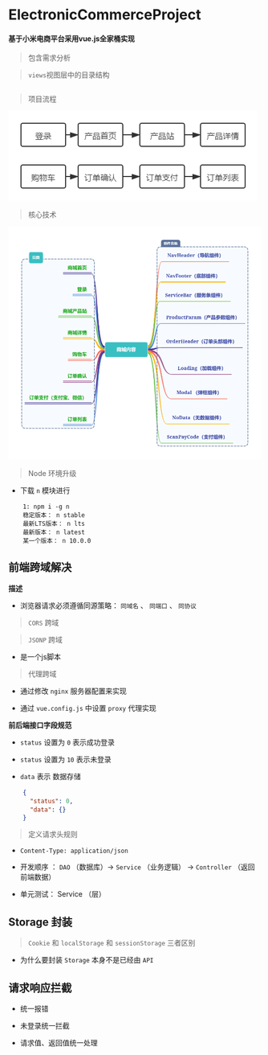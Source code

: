 # ElectronicCommerceProject
#### 基于小米电商平台采用vue.js全家桶实现

> 包含需求分析


> `views`视图层中的目录结构

```markdown
```

> 项目流程

![流程](screenshots/e-commerce.png)

> 核心技术

![流程图](screenshots/content.png)

> Node 环境升级

- 下载 `n` 模块进行

```text
    1: npm i -g n
    稳定版本： n stable
    最新LTS版本： n lts
    最新版本： n latest
    某一个版本： n 10.0.0
```

前端跨域解决
-

**描述**

- 浏览器请求必须遵循同源策略： `同域名` 、 `同端口` 、 `同协议`

> `CORS` 跨域

> `JSONP` 跨域

- 是一个js脚本

> 代理跨域

- 通过修改 `nginx` 服务器配置来实现

- 通过 `vue.config.js` 中设置 `proxy` 代理实现

**前后端接口字段规范**

- `status` 设置为 `0` 表示成功登录

- `status` 设置为 `10` 表示未登录

- `data` 表示 数据存储

```json
    {
      "status": 0,
      "data": {}
    }
```

> 定义请求头规则

- `Content-Type: application/json`

- 开发顺序 ： `DAO` （数据库）→  `Service` （业务逻辑） →  `Controller` （返回前端数据）

- 单元测试： Service （层）

Storage 封装
-

> `Cookie` 和 `localStorage` 和 `sessionStorage` 三者区别

- 为什么要封装 `Storage` 本身不是已经由 `API`

请求响应拦截
-

- 统一报错

- 未登录统一拦截

- 请求值、返回值统一处理



